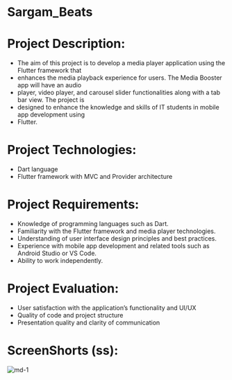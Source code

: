 # Sargam_Beats
# Project Description:
- The aim of this project is to develop a media player application using the Flutter framework that
- enhances the media playback experience for users. The Media Booster app will have an audio
- player, video player, and carousel slider functionalities along with a tab bar view. The project is
- designed to enhance the knowledge and skills of IT students in mobile app development using
- Flutter.
# Project Technologies:
- Dart language
- Flutter framework with MVC and Provider architecture
# Project Requirements:
- Knowledge of programming languages such as Dart.
- Familiarity with the Flutter framework and media player technologies.
- Understanding of user interface design principles and best practices.
- Experience with mobile app development and related tools such as Android Studio or VS Code.
- Ability to work independently.
# Project Evaluation:
- User satisfaction with the application’s functionality and UI/UX
- Quality of code and project structure
- Presentation quality and clarity of communication
# ScreenShorts (ss):
<img src>![md-1](https://github.com/dipak2005/Sargam_Beats/assets/143473007/047af967-e5e0-42a3-8838-d92c4e2b522d)
<img src>
